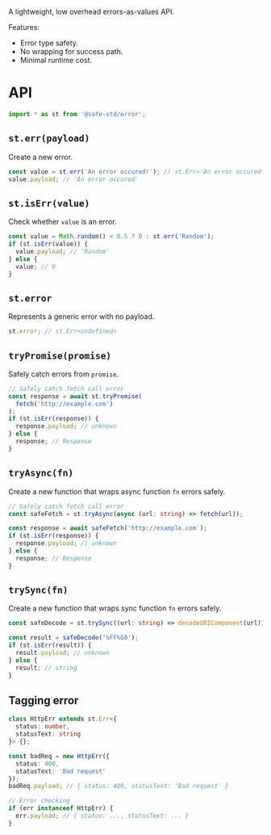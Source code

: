 A lightweight, low overhead errors-as-values API.

Features:
- Error type safety.
- No wrapping for success path.
- Minimal runtime cost.

# API
```ts
import * as st from '@safe-std/error';
```

## `st.err(payload)`
Create a new error.
```ts
const value = st.err('An error occured!'); // st.Err<'An error occured!'>
value.payload; // 'An error occured'
```

## `st.isErr(value)`
Check whether `value` is an error.
```ts
const value = Math.random() < 0.5 ? 0 : st.err('Random');
if (st.isErr(value)) {
  value.payload; // 'Random'
} else {
  value; // 0
}
```


## `st.error`
Represents a generic error with no payload.
```ts
st.error; // st.Err<undefined>
```

## `tryPromise(promise)`
Safely catch errors from `promise`.
```ts
// Safely catch fetch call error
const response = await st.tryPromise(
  fetch('http://example.com')
);
if (st.isErr(response)) {
  response.payload; // unknown
} else {
  response; // Response
}
```

## `tryAsync(fn)`
Create a new function that wraps async function `fn` errors safely.
```ts
// Safely catch fetch call error
const safeFetch = st.tryAsync(async (url: string) => fetch(url));

const response = await safeFetch('http://example.com');
if (st.isErr(response)) {
  response.payload; // unknown
} else {
  response; // Response
}
```

## `trySync(fn)`
Create a new function that wraps sync function `fn` errors safely.
```ts
const safeDecode = st.trySync((url: string) => decodeURIComponent(url));

const result = safeDecode('%FF%G0');
if (st.isErr(result)) {
  result.payload; // unknown
} else {
  result; // string
}
```

## Tagging error
```ts
class HttpErr extends st.Err<{
  status: number,
  statusText: string
}> {};

const badReq = new HttpErr({
  status: 400,
  statusText: 'Bad request'
});
badReq.payload; // { status: 400, statusText: 'Bad request' }

// Error checking
if (err instanceof HttpErr) {
  err.payload; // { status: ..., statusText: ... }
}
````
